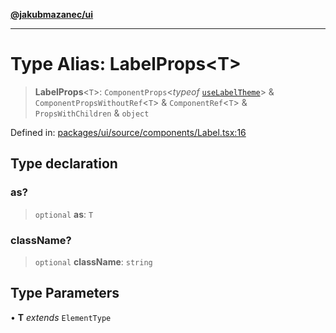 [**@jakubmazanec/ui**](../README.md)

---

# Type Alias: LabelProps\<T\>

> **LabelProps**\<`T`\>: `ComponentProps`\<_typeof_
> [`useLabelTheme`](../functions/useLabelTheme.md)\> & `ComponentPropsWithoutRef`\<`T`\> &
> `ComponentRef`\<`T`\> & `PropsWithChildren` & `object`

Defined in:
[packages/ui/source/components/Label.tsx:16](https://github.com/jakubmazanec/tools/blob/76a9140b954a789a6120dd2126b179ec0180d7e9/packages/ui/source/components/Label.tsx#L16)

## Type declaration

### as?

> `optional` **as**: `T`

### className?

> `optional` **className**: `string`

## Type Parameters

• **T** _extends_ `ElementType`
